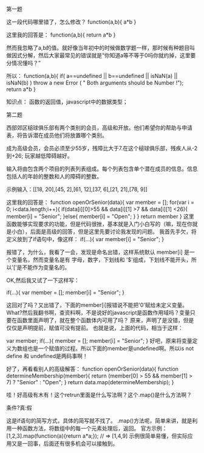 第一题

这一段代码哪里错了，怎么修改？
function(a,b){ a*b }

这里我的回答是：
function(a,b){ return a*b }

然而我忽略了a,b的值。就好像当年初中的时候做数学题一样，那时候有种题目叫做因式分解，然后大家最常见的错误就是“你知道a等不等于0吗你就约掉，这里要分情况懂吗？”

所以：
function(a,b){ 
  if( a==undefined || b==undefined || isNaN(a) || isNaN(b) ) 
    throw a new Error ( " Both arguments should be Number !");
  return a*b }

知识点： 函数的返回值，javascript中的数据类型；

第二题

西部郊区槌球俱乐部有两个类别的会员，高级和开放。他们希望你的帮助与申请表，将告诉潜在成员他们将放置哪个类别。

成为高级会员，会员必须至少55岁，残障比大于7.在这个槌球俱乐部，残疾人从-2到+26; 玩家越低障碍越好。

输入将由包含两个项目的列表列表组成。每个列表包含单个潜在成员的信息。信息包括人的年龄的整数和人的障碍的整数。

示例输入：[[18, 20],[45, 2],[61, 12],[37, 6],[21, 21],[78, 9]]

这里我的回答是：
function openOrSenior(data){
  var member = [];
  for(var i = 0; i<data.length;i++){
    if(data[i][0]>55 && data[i][1] >7 && data[i][1] <26){
      member[i] = "Senior";
    }else{
      member[i] = "Open";
    }
  }
  return member
}
这里函数能够实现要求的功能，但是代码很挫，基本就是入门小白写的（嘛，现在你就是小白），后面是高级的回答，但是这里先要讨论我发现的问题。
我首先手欠，将定义放到了if语句中，像这样：
if(...){
  var member[i] = "Senior";
}

报错了，为什么，我看了一会，发现是命名出错，这样系统默认 member[i] 是一个变量名，然而变量名是有 字母，数字，下划线和 '$'组成，下划线不能开头，所以'['是不能作为变量名的。

OK,然后我又试了一下这样写：

if(...){
  var member = [];
  member[i] = "Senior";
}

这回对了吗？又出错了，下面的member[i]报错说不能把'0'赋给未定义变量。What?然后我翻书啊，查资料啊，不是说好的javascript是函数作用域吗？变量只要在函数里面声明了，就在整个函数体内可用了吗？
原来，声明了是没错，但是仅仅是声明提前，赋值可没有提前。
也就是说，上面的代码，相当于这样：

var member;
if(...){
  member = [];
  member[i] = "Senior";
}
好吧，原来将变量定义为数组也是一个赋值的过程。所以下面的member是undefined啊。所以is not define 和 undefined是两码事啊！

好了，再看看别人的高级解答：
function openOrSenior(data){
   function determineMembership(member){
    return (member[0] > 55 && member[1] > 7) ? "Senior" : "Open";
   }
   return data.map(determineMembership);
}

哇！好高级有木有！这个retrun里面是什么写法啊？这个.map()是什么方法啊？

条件?真:假 

这是if语句的简写方式，具体的简写就不找了。
.map()方法呢，简单来讲，就是利用一种函数方法，将数组中的每一个元素处理后，返回。
官方示例：[1,2,3].map(function(a){return a*a;}); // => [1,4,9]
示例很简单易懂，但实际应用又是一回事，后面还有很多机会可以接触到。
